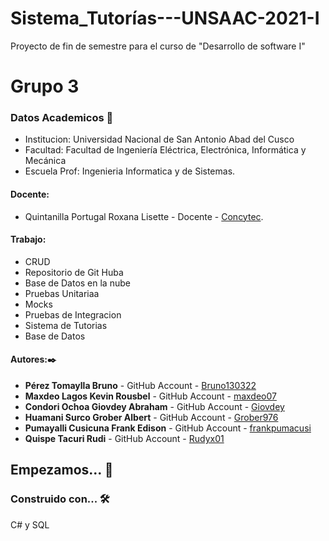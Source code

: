 # Sistema_Tutorías---UNSAAC-2021-I
Proyecto de fin de semestre para el curso de "Desarrollo de software I"

# Grupo 3
### Datos Academicos 📖
- Institucion: Universidad Nacional de San Antonio Abad del Cusco
- Facultad: Facultad de Ingeniería Eléctrica, Electrónica, Informática y Mecánica
- Escuela Prof: Ingenieria Informatica y de Sistemas.

#### Docente:
- Quintanilla Portugal Roxana Lisette - Docente - [Concytec](http://directorio.concytec.gob.pe/appDirectorioCTI/VerDatosInvestigador.do?id_investigador=40930).

#### Trabajo:
- CRUD
- Repositorio de Git Huba
- Base de Datos en la nube
- Pruebas Unitariaa
- Mocks
- Pruebas de Integracion
- Sistema de Tutorias
- Base de Datos
#### Autores:✒️


- **Pérez Tomaylla Bruno** - GitHub Account - [Bruno130322](https://github.com/Bruno130322)
- **Maxdeo Lagos Kevin Rousbel** - GitHub Account - [maxdeo07](https://github.com/maxdeo07)
- **Condori Ochoa Giovdey Abraham** - GitHub Account - [Giovdey](https://github.com/Giovdey)
- **Huamani Surco Grober Albert** - GitHub Account - [Grober976](https://github.com/Grober976)
- **Pumayalli Cusicuna Frank Edison** - GitHub Account - [frankpumacusi](https://github.com/frankpumacusi)
- **Quispe Tacuri Rudi** - GitHub Account - [Rudyx01](https://github.com/Rudyx01)

## Empezamos... 🚀

### Construido con... 🛠️
C# y SQL
